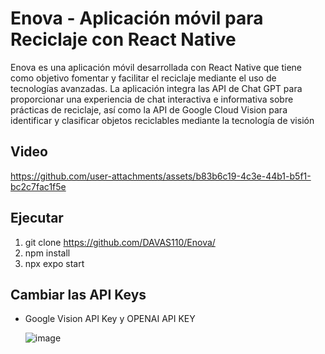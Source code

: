 # Enova - Aplicación móvil para Reciclaje con React Native

Enova es una aplicación móvil desarrollada con React Native que tiene como objetivo fomentar y facilitar el reciclaje mediante el uso de tecnologías avanzadas. La aplicación integra las API de Chat GPT para proporcionar una experiencia de chat interactiva e informativa sobre prácticas de reciclaje, así como la API de Google Cloud Vision para identificar y clasificar objetos reciclables mediante la tecnología de visión 

## Video 
   https://github.com/user-attachments/assets/b83b6c19-4c3e-44b1-b5f1-bc2c7fac1f5e



## Ejecutar
   1. git clone https://github.com/DAVAS110/Enova/
   2. npm install
   3. npx expo start
      
## Cambiar las API Keys
   - Google Vision API Key y OPENAI API KEY

      ![image](https://github.com/user-attachments/assets/9bd26982-11bd-424a-8f3e-5c23af1769a4)

